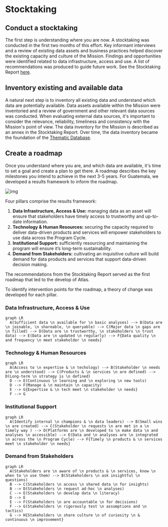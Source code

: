 # Stocktaking

## Conduct a stocktaking

The first step is understanding where you are now. A stocktaking was conducted in the first two months of this effort. Key informant interviews and a review of existing data assets and business practices helped discover the existing capacity and culture of the Mission. Findings and opportunities were identified related to data infrastructure, access and use. A list of recommendations was produced to guide future work. See the Stocktaking Report [here](https://docs.google.com/document/d/1xZYWhLM_ALJ8aD-pE5oyqpCaWa5Iad3yySugbre1CTI/edit).

## Inventory existing and available data

A natural next step is to inventory all existing data and understand which data are potentially available. Data assets available within the Mission were inventoried and a review of government and other relevant data sources was conducted. When evaluating external data sources, it's important to consider the relevance, reliability, timeliness and consistency with the Mission's point of view. The data inventory for the Mission is described as an annex in the Stocktaking Report. Over time, the data inventory became the foundation of the [Thematic Database](../../components/thematic-database.md).

## Create a roadmap

Once you understand where you are, and which data are available, it's time to set a goal and create a plan to get there. A roadmap describes the key milestones you intend to achieve in the next 3-5 years. For Guatemala, we developed a results framework to inform the roadmap. 

![img](https://storage.googleapis.com/ei-dev-assets/assets/chrome_keJxRZ9RjC.png)

Four pillars comprise the results framework:

1. **Data Infrastructure, Access & Use:** managing data as an asset will ensure that stakeholders have timely access to trustworthy and up-to-date information.
2. **Technology & Human Resources:** securing the capacity required to deliver data-driven products and services will empower stakeholders to use data across the Program Cycle.
3. **Institutional Support:** sufficiently resourcing and maintaining the program will ensure it’s long-term sustainability.
4. **Demand from Stakeholders:** cultivating an inquisitive culture will build demand for data products and services that support data-driven decision making.

The recommendations from the Stocktaking Report served as the first roadmap that led to the develop of Atlas.  

To identify intervention points for the roadmap, a theory of change was developed for each pillar.

### Data Infrastructure, Access & Use

```mermaid
graph LR
  A(Sufficient data \n available for \n basic analyses) --> B(Data are \n joinable, \n shareable, \n queryable) --> C(Major data \n gaps are \n filled) --> D(Data are \n trustworthy, \n stakeholders \n trust data) --> E(Data are \n updated \n regularly) --> F{Data quality \n and frequency \n meet stakeholder \n needs}
```

### Technology & Human Resources

```mermaid
graph LR
  A(Access to \n expertise & \n techology) --> B(Stakeholder \n needs are \n understood) --> C(Products & \n services \n are defined) --> D(Long-term \n strategy is \n defined)
  D --> E(Continuous \n learning and \n exploring \n new tools)
  D --> F(Manage & \n maintain \n capacity)
  E --> G{Expertise & \n tech meet \n stakeholder \n needs}
  F --> G
```

### Institutional Support

```mermaid
graph LR
  A(Identify internal \n champions & \n data leaders) --> B(Small wins \n are created) --> C(Stakeholder \n requests \n are met in a \n timely way ) --> D(Platforms are \n developed to \n make data \n and analyses \n accessible) --> E(Data and \n analyses are \n integrated \n across the \n Program Cycle) --> F{Timely \n products & \n services meet \n stakeholder \n needs}
```

### Demand from Stakeholders

```mermaid
graph LR
  A(Stakeholders are \n aware of \n products & \n services, know \n when to \n use them) --> B(Stakeholders \n ask insightful \n questions)
  B --> C(Stakeholders \n access \n shared data \n for insights)
  B --> D(Stakeholders \n request ad-hoc \n analyses)
  C --> E(Stakeholders \n develop data \n literacy)
  D --> E
  E --> F(Stakeholders \n are accountable \n for decisions)
  F --> G(Stakeholders \n rigorously test \n assumptions and \n tactics)
  G --> H{Stakeholders \n share culture \n of curiosity \n & continuous \n improvement}
```

